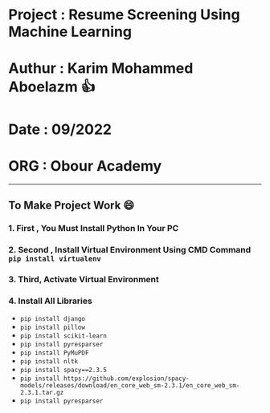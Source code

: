 # Project : Resume Screening Using Machine Learning
# Authur : Karim Mohammed Aboelazm :+1:
# Date : 09/2022
# ORG : Obour Academy
------
## To Make Project Work :smile:

### 1. First , You Must Install Python In Your PC

### 2. Second , Install Virtual Environment Using CMD Command `pip install virtualenv`

### 3. Third, Activate Virtual Environment 

### 4. Install All Libraries
* `pip install django`
* `pip install pillow`
* `pip install scikit-learn`
* `pip install pyresparser`
* `pip install PyMuPDF`
* `pip install nltk`
* `pip install spacy==2.3.5`
* `pip install https://github.com/explosion/spacy-models/releases/download/en_core_web_sm-2.3.1/en_core_web_sm-2.3.1.tar.gz`
* `pip install pyresparser`
